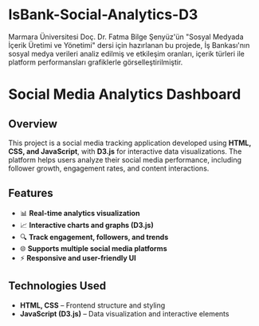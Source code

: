 # IsBank-Social-Analytics-D3
Marmara Üniversitesi Doç. Dr. Fatma Bilge Şenyüz'ün "Sosyal Medyada İçerik Üretimi ve Yönetimi" dersi için hazırlanan bu projede, İş Bankası'nın sosyal medya verileri analiz edilmiş ve etkileşim oranları, içerik türleri ile platform performansları grafiklerle görselleştirilmiştir.
# Social Media Analytics Dashboard

## Overview
This project is a social media tracking application developed using **HTML, CSS, and JavaScript**, with **D3.js** for interactive data visualizations. The platform helps users analyze their social media performance, including follower growth, engagement rates, and content interactions.

## Features
- 📊 **Real-time analytics visualization**
- 📈 **Interactive charts and graphs (D3.js)**
- 🔍 **Track engagement, followers, and trends**
- 🌐 **Supports multiple social media platforms**
- ⚡ **Responsive and user-friendly UI**

## Technologies Used
- **HTML, CSS** – Frontend structure and styling
- **JavaScript (D3.js)** – Data visualization and interactive elements

